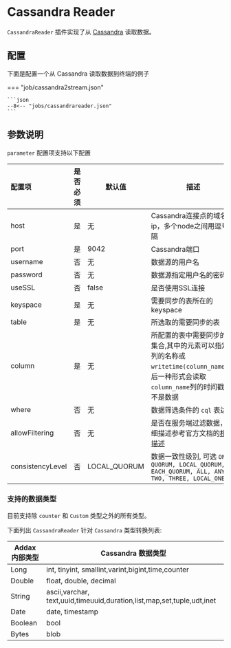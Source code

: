 # Cassandra Reader

`CassandraReader` 插件实现了从 [Cassandra](https://cassandra.apache.org) 读取数据。

## 配置

下面是配置一个从 Cassandra 读取数据到终端的例子

=== "job/cassandra2stream.json"

    ```json
    --8<-- "jobs/cassandrareader.json"
    ```

## 参数说明

`parameter` 配置项支持以下配置

| 配置项           | 是否必须 | 默认值       |    描述    |
| :--------------- | :------: | ------------ |-------------|
| host             |    是    | 无           | Cassandra连接点的域名或ip，多个node之间用逗号分隔 |
| port             |    是    | 9042         | Cassandra端口 |
| username         |    否    | 无           | 数据源的用户名 |
| password         |    否    | 无           | 数据源指定用户名的密码 |
| useSSL           |    否    | false        | 是否使用SSL连接 |
| keyspace         |    是    | 无           | 需要同步的表所在的keyspace |
| table            |    是    | 无           | 所选取的需要同步的表 |
| column           |    是    | 无           | 所配置的表中需要同步的列集合,其中的元素可以指定列的名称或 `writetime(column_name)`，后一种形式会读取`column_name`列的时间戳而不是数据 |
| where            |    否    | 无           | 数据筛选条件的 `cql` 表达式 |
| allowFiltering   |    否    | 无           | 是否在服务端过滤数据，详细描述参考官方文档的[相关描述][1] |
| consistencyLevel |    否    | LOCAL_QUORUM | 数据一致性级别, 可选 `ONE, QUORUM, LOCAL_QUORUM, EACH_QUORUM, ALL, ANY, TWO, THREE, LOCAL_ONE` |

[1]: https://cassandra.apache.org/doc/latest/cql/dml.html#allowing-filtering

### 支持的数据类型

目前支持除 `counter` 和 `Custom` 类型之外的所有类型。

下面列出 `CassandraReader` 针对 `Cassandra` 类型转换列表:

| Addax 内部类型 | Cassandra 数据类型                                                     |
| -------------- | ---------------------------------------------------------------------- |
| Long           | int, tinyint, smallint,varint,bigint,time,counter                      |
| Double         | float, double, decimal                                                 |
| String         | ascii,varchar, text,uuid,timeuuid,duration,list,map,set,tuple,udt,inet |
| Date           | date, timestamp                                                        |
| Boolean        | bool                                                                   |
| Bytes          | blob                                                                   |

